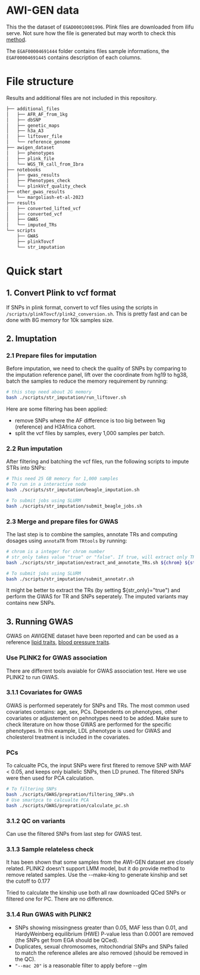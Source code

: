 # AWI-GEN data
This the the dataset of `EGAD00010001996`. Plink files are downloaded from ilifu serve. Not sure how the file is generated but may worth to check this [method](https://github.com/h3abionet/h3agwas/tree/master/call2plink).  

The `EGAF00004691444` folder contains files sample informations, the `EGAF00004691445` contains description of each columns.

# File structure
Results and additional files are not included in this repository.

```bash
├── additional_files
│   ├── AFR_AF_from_1kg
│   ├── dbSNP
│   ├── genetic_maps
│   ├── h3a_A3
│   ├── liftover_file
│   └── reference_genome
├── awigen_dataset
│   ├── phenotypes
│   ├── plink_file
│   └── WGS_TR_call_from_Ibra
├── notebooks
│   ├── gwas_results
│   ├── Phenotypes_check
│   └── plinkVcf_quality_check
├── other_gwas_results
│   └── margoliash-et-al-2023
├── results
│   ├── converted_lifted_vcf
│   ├── converted_vcf
│   ├── GWAS
│   └── imputed_TRs
└── scripts
    ├── GWAS
    ├── plinkTovcf
    └── str_imputation
```
# Quick start
## 1. Convert Plink to vcf format 
If SNPs in plink format, convert to vcf files using the scripts in `/scripts/plinkTovcf/plink2_conversion.sh`. This is pretty fast and can be done with 8G memory for 10k samples size. 

## 2. Imuptation
### 2.1 Prepare files for imputation
Before imputation, we need to check the quality of SNPs by comparing to the imputation reference panel, lift over the coordinate from hg19 to hg38, batch the samples to reduce the memory requirement by running:
```bash
# this step need about 2G memory
bash ./scripts/str_imputation/run_liftover.sh
```
Here are some filtering has been applied:
* remove SNPs where the AF difference is too big between 1kg (reference) and H3Africa cohort. 
* split the vcf files by samples, every 1,000 samples per batch.
### 2.2 Run imputation
After filtering and batching the vcf files, run the following scripts to impute STRs into SNPs: 
```bash 
# This need 25 GB memory for 1,000 samples
# To run in a interactive node
bash ./scripts/str_imputation/beagle_imputation.sh

# To submit jobs using SLURM
bash ./scripts/str_imputation/submit_beagle_jobs.sh
```
### 2.3 Merge and prepare files for GWAS
The last step is to combine the samples, annotate TRs and computing dosages using `annotaTR` from `TRtools` by running:
```bash
# chrom is a integer for chrom number
# str_only takes value "true" or "false". If true, will extract only TRs; if False, will include both TR and SNPs
bash ./scripts/str_imputation/extract_and_annotate_TRs.sh ${chrom} ${str_only}

# To submit jobs using SLURM
bash ./scripts/str_imputation/submit_annotatr.sh
```
It might be better to extract the TRs (by setting ${str_only}="true") and perform the GWAS for TR and SNPs seperately. The imputed variants may contains new SNPs. 


## 3. Running GWAS
GWAS on AWIGENE dataset have been reported and can be used as a reference [lipid traits](https://pmc.ncbi.nlm.nih.gov/articles/PMC9095599/), [blood pressure traits](https://www.nature.com/articles/s41467-023-44079-0#Sec10).

### Use PLINK2 for GWAS association
There are different tools avaiable for GWAS association test. Here we use PLINK2 to run GWAS.

### 3.1.1 Covariates for GWAS  
GWAS is performed seperately for SNPs and TRs. The most common used covariates contains: age, sex, PCs. Dependents on phenotypes, other covariates or adjustement on pehnotypes need to be added. Make sure to check literature on how those GWAS are performed for the specific phenotypes. In this example, LDL phenotype is used for GWAS and cholesterol treatment is included in the covariates.  
### PCs
To calcualte PCs, the input SNPs were first fitered to remove SNP with MAF < 0.05, and keeps only biallelic SNPs, then LD pruned. The filtered SNPs were then used for PCA calculation.
```bash
# To filtering SNPs
bash ./scripts/GWAS/prepration/filtering_SNPs.sh
# Use smartpca to calcualte PCA
bash ./scripts/GWAS/prepration/calculate_pc.sh 
```
### 3.1.2 QC on variants
Can use the filtered SNPs from last step for GWAS test.

### 3.1.3 Sample relateless check
It has been shown that some samples from the AWI-GEN dataset are closely related. PLINK2 doesn't support LMM model, but it do provide method to remove related samples. Use the --make-king to generate kinship and set the cutoff to 0.177

Tried to calculate the kinship use both all raw downloaded QCed SNPs or filtered one for PC. There are no difference. 
### 3.1.4 Run GWAS with PLINK2
* SNPs showing missingness greater than 0.05, MAF less than 0.01, and HardyWeinberg equilibrium (HWE) P-value less than 0.0001 are removed (the SNPs get from EGA should be QCed).
* Duplicates, sexual chromosomes, mitochondrial SNPs and SNPs failed to match the reference alleles are also removed (should be removed in the QC). 
* `"--mac 20"` is a reasonable filter  to apply before --glm




